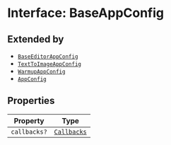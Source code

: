 # Interface: BaseAppConfig

## Extended by

- [`BaseEditorAppConfig`](../../editor/AppConfig.types/interfaces/Baseeditor-app-config.md)
- [`TextToImageAppConfig`](../../module/AppConfig.types/interfaces/TextToImageapp-config.md)
- [`WarmupAppConfig`](../../module/AppConfig.types/interfaces/Warmupapp-config.md)
- [`AppConfig`](../../quick-action/AppConfig.types/interfaces/app-config.md)

## Properties

| Property | Type |
| ------ | ------ |
| `callbacks?` | [`Callbacks`](../../Callbacks.types/interfaces/callbacks/index.md) |
